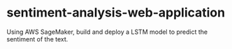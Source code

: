 # sentiment-analysis-web-application
Using AWS SageMaker, build and deploy a LSTM model to predict the sentiment of the text. 

